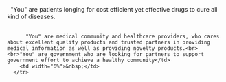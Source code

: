 
<tr>
        <td width="7%">&nbsp;</td>
        <td width="87%">"You" are patients longing for cost efficient yet effective drugs to cure all kind of diseases.<br><br>

          "You" are medical community and healthcare providers, who cares about excellent quality products and trusted partners in providing medical information as well as providing novelty products.<br><br>"You" are government who are looking for partners to support government effort to achieve a healthy community</td>
        <td width="6%">&nbsp;</td>
      </tr>
      
